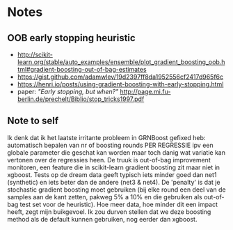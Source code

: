 # Notes

## OOB early stopping heuristic
* http://scikit-learn.org/stable/auto_examples/ensemble/plot_gradient_boosting_oob.html#gradient-boosting-out-of-bag-estimates
* https://gist.github.com/adamwlev/19d2397ff8da1952556cf2417d965f6c
* https://henri.io/posts/using-gradient-boosting-with-early-stopping.html
* paper: _"Early stopping, but when?"_ http://page.mi.fu-berlin.de/prechelt/Biblio/stop_tricks1997.pdf

## Note to self
Ik denk dat ik het laatste irritante probleem in GRNBoost gefixed heb: automatisch bepalen van nr of boosting rounds 
PER REGRESSIE ipv een globale parameter die geschat kan worden maar toch danig wat variatie kan vertonen over de 
regressies heen. De truuk is out-of-bag improvement monitoren, een feature die in scikit-learn gradient boosting zit 
maar niet in xgboost. Tests op de dream data geeft typisch iets minder goed dan net1 (synthetic) en iets beter dan de 
andere (net3 & net4). De 'penalty' is dat je stochastic gradient boosting moet gebruiken (bij elke round een deel van 
de samples aan de kant zetten, pakweg 5% a 10% en die gebruiken als out-of-bag test set voor de heuristic). 
Hoe meer data, hoe minder dit een impact heeft, zegt mijn buikgevoel. Ik zou durven stellen dat we deze boosting method 
als de default kunnen gebruiken, nog eerder dan xgboost. 